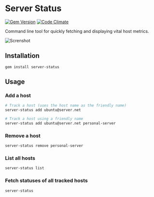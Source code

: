 # Server Status

[![Gem Version](https://badge.fury.io/rb/server-status.svg)](http://badge.fury.io/rb/server-status)
[![Code Climate](https://codeclimate.com/github/jamesbrooks/server-status/badges/gpa.svg)](https://codeclimate.com/github/jamesbrooks/server-status)

Command line tool for quickly fetching and displaying vital host metrics.

![Screnshot](https://raw.github.com/jamesbrooks/server-status/master/screenshot.jpg)

## Installation

`gem install server-status`

## Usage

### Add a host

```sh
# Track a host (uses the host name as the friendly name)
server-status add ubuntu@server.net

# Track a host using a friendly name
server-status add ubuntu@server.net personal-server
```

### Remove a host

```sh
server-status remove personal-server
```

### List all hosts

```sh
server-status list
```

### Fetch statuses of all tracked hosts

```sh
server-status
```
